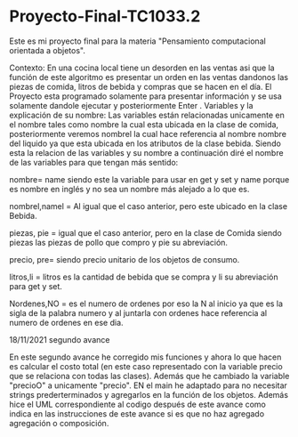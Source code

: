 # Proyecto-Final-TC1033.2
Este es mi proyecto final para la materia "Pensamiento computacional orientada a objetos".

Contexto: En una cocina local tiene un desorden en las ventas asi que la función de este algoritmo es  presentar un orden en las ventas dandonos las piezas de comida, litros de bebida y compras que se hacen en el día. El Proyecto esta programado solamente para presentar información y se usa solamente dandole ejecutar y posteriormente Enter .
Variables y la explicación de su nombre: Las variables  están relacionadas unicamente en el nombre tales como nombre la cual esta ubicada en la clase de comida, posteriormente veremos nombrel la cual hace referencia al nombre nombre del liquido ya que esta ubicada en los atributos de la clase bebida. Siendo esta la relacion de las variables y su nombre a continuación diré el nombre de las variables para que tengan más sentido:

nombre= name siendo este la variable para usar en get y set y name porque es nombre en inglés y no sea un nombre más alejado a lo que es.

nombrel,namel = Al igual que el caso anterior, pero este ubicado en la clase Bebida.

piezas, pie = igual que el caso anterior, pero en la clase de Comida siendo piezas las piezas de pollo que compro y pie su abreviación.

precio, pre= siendo precio unitario de los objetos de consumo.

litros,li = litros es la cantidad de bebida que se compra y li su abreviación para get y set.

Nordenes,NO = es el numero de ordenes por eso la N al inicio ya que es la sigla de la palabra numero y al juntarla con ordenes hace referencia al numero de ordenes en ese dia.

18/11/2021 segundo avance

En este segundo avance he corregido mis funciones y ahora lo que hacen es calcular el costo total (en este caso representado con la variable precio que se relaciona con todas las clases). Además que he cambiado la variable "precioO" a unicamente "precio". EN el main he adaptado para no necesitar strings prederterminados y agregarlos en la función de los objetos. Además hice el UML correspondiente al codigo después de este avance como indica en las instrucciones de este avance si es que no haz agregado agregación o composición. 
